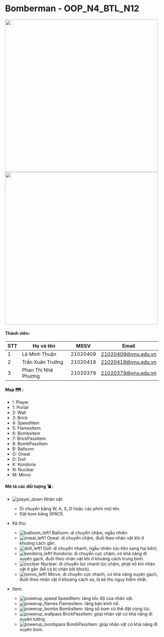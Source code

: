 # Bomberman - OOP_N4_BTL_N12
<p float="left">
  <img src="https://user-images.githubusercontent.com/100220743/198242750-b1c0968b-a577-4359-999d-050562dcf3a8.png" width="500" />
  <img src="https://user-images.githubusercontent.com/100220743/198200769-411f83f6-e7ea-44a1-afe0-709a87177f68.png" width="500" /> 
</p>

#### Thành viên:
|STT|Họ và tên|MSSV|Email|
|---|---------|----|-----|
|1|Lê Minh Thuận|21020409|21020409@vnu.edu.vn|
|2|Trần Xuân Trường|21020418|21020418@vnu.edu.vn|
|3|Phan Thị Nhã Phương|21020379|21020379@vnu.edu.vn|

#### Map 🗺 :
* !: Player
* 1: Portal
* 2: Wall
* 3: Brick
* 4: SpeedItem
* 5: FlamesItem
* 6: BombsItem
* 7: BrickPassItem
* 8: BombPassItem
* B: Balloom
* O: Oneal
* D: Doll
* K: Kondoria
* N: Nuclear
* M: Minvo

#### Mô tả các đối tượng 💣 :
- ![player_down](https://user-images.githubusercontent.com/100220743/198201305-e91789e6-18ed-40d5-bc71-6320e661297f.png) Nhân vật:
  - Di chuyển bằng W, A, S, D hoặc các phím mũi tên.
  - Đặt bom bằng SPACE.

- Kẻ thù:
    - ![balloom_left1](https://user-images.githubusercontent.com/100220743/198201007-ee90c2eb-e861-458b-b9e4-a2e3badd0c06.png)
 Balloom: di chuyển chậm, ngẫu nhiên.
    - ![oneal_left1](https://user-images.githubusercontent.com/100220743/198201075-ce988251-5f4c-4c34-8f01-b56b8859a81a.png)
 Oneal: di chuyển chậm, đuổi theo nhân vật khi ở khoảng cách gần.
    - ![doll_left1](https://user-images.githubusercontent.com/100220743/198201168-9879260f-1d81-4112-84ff-62a85a4428c8.png)
 Doll: di chuyển nhanh, ngẫu nhiên (ưu tiên sang hai bên).
    - ![kondoria_left1](https://user-images.githubusercontent.com/100220743/198201198-6fcff410-b917-4d0b-84f9-407e5b786bdc.png)
 Kondoria: di chuyển cực chậm, có khả năng đi xuyên gạch, đuổi theo nhân vật khi ở khoảng cách trung bình.
    - ![nuclear](https://user-images.githubusercontent.com/100220743/198201233-cb9fd434-09e3-4f23-837a-576b0058a835.png) Nuclear: di chuyển lúc nhanh lúc chậm, phát nổ khi nhân vật ở gần (kể cả bị chặn bởi block).
    - ![minvo_left1](https://user-images.githubusercontent.com/100220743/198201257-b9d9ea19-c223-4757-b525-d1e69dfc40b0.png) Minvo: di chuyển cực nhanh, có khả năng xuyên gạch, đuổi theo nhân vật ở khoảng cách xa, là kẻ thù nguy hiểm nhất.

- Item:
  - ![powerup_speed](https://user-images.githubusercontent.com/100220743/198201390-1564e3f8-05cc-4d98-9163-98b1d94ae7bb.png) SpeedItem: tăng tốc độ của nhân vật.
  - ![powerup_flames](https://user-images.githubusercontent.com/100220743/198201423-41459e01-3233-44b4-a854-95b6b5e46406.png) FlamesItem: tăng bán kính nổ.
  - ![powerup_bombs](https://user-images.githubusercontent.com/100220743/198201451-51193d73-6877-44af-9c41-0aacaff5223c.png) BombsItem: tăng số bom có thể đặt cùng lúc.
  - ![powerup_wallpass](https://user-images.githubusercontent.com/100220743/198201482-9667bdae-8ed3-4e18-9a88-a82a2db8e43b.png) BrickPassItem: giúp nhân vật có khả năng đi xuyên tường.
  - ![powerup_bombpass](https://user-images.githubusercontent.com/100220743/198201517-25f61742-edbb-4bb8-aad4-fe5b2af3afd4.png) BombPassItem: giúp nhân vật có khả năng đi xuyên bom.
